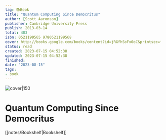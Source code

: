 ```yaml
---
tag: 📚Book
title: "Quantum Computing Since Democritus"
author: [Scott Aaronson]
publisher: Cambridge University Press
publish: 2013-03-14
total: 403
isbn: 0521199565 9780521199568
cover: http://books.google.com/books/content?id=jRGfhSoFx0oC&printsec=frontcover&img=1&zoom=1&edge=curl&source=gbs_api
status: read
created: 2023-07-15 04:52:38
updated: 2023-07-15 04:52:38
finished: 
date: "2023-08-15"
tags:
- book
---
```


![cover|150](http://books.google.com/books/content?id=jRGfhSoFx0oC&printsec=frontcover&img=1&zoom=1&edge=curl&source=gbs_api)

# Quantum Computing Since Democritus
[[notes/Bookshelf|Bookshelf]]